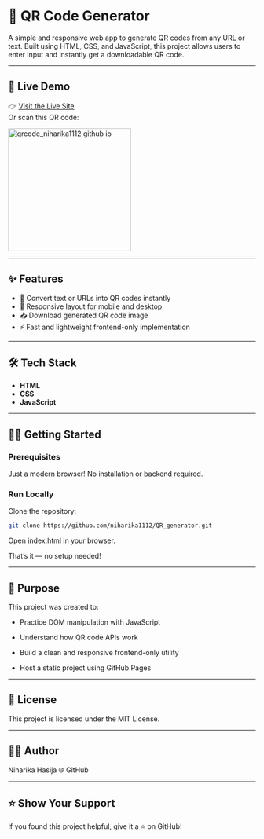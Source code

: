 # **🔳 QR Code Generator**

A simple and responsive web app to generate QR codes from any URL or text. Built using HTML, CSS, and JavaScript, this project allows users to enter input and instantly get a downloadable QR code.

---

## 🚀 Live Demo

👉 [Visit the Live Site](https://niharika1112.github.io/QR_generator/)  
Or scan this QR code:

<img width="250" height="250" alt="qrcode_niharika1112 github io" src="https://github.com/user-attachments/assets/b45b079e-f8bd-4c09-9cbd-014929e5c328" />

---

## ✨ Features

- 🔗 Convert text or URLs into QR codes instantly
- 📲 Responsive layout for mobile and desktop
- 📥 Download generated QR code image
- ⚡ Fast and lightweight frontend-only implementation

---

## 🛠️ Tech Stack

- **HTML**
- **CSS**
- **JavaScript**

---


## 🧑‍💻 Getting Started

### Prerequisites

Just a modern browser! No installation or backend required.

### Run Locally

 Clone the repository:
   ```bash
   git clone https://github.com/niharika1112/QR_generator.git
```
Open index.html in your browser.

That’s it — no setup needed!


---
## 🎯 Purpose

This project was created to:

* Practice DOM manipulation with JavaScript

* Understand how QR code APIs work

* Build a clean and responsive frontend-only utility

* Host a static project using GitHub Pages


---
## 📄 License

This project is licensed under the MIT License.


---
## 🙋‍♀️ Author

Niharika Hasija
🌐 GitHub


---
## ⭐️ Show Your Support

If you found this project helpful, give it a ⭐️ on GitHub!
